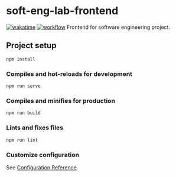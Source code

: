 # soft-eng-lab-frontend

[![wakatime](https://wakatime.com/badge/user/1d6b9c98-a13f-45c9-9f9f-583ad1ceb648/project/1b74f0f8-ab17-436a-bd51-e5c1b959bd6e.svg)](https://wakatime.com/badge/user/1d6b9c98-a13f-45c9-9f9f-583ad1ceb648/project/1b74f0f8-ab17-436a-bd51-e5c1b959bd6e)
[![workflow](https://github.com/ch1y0q/soft-eng-lab-frontend/actions/workflows/node.js.yml/badge.svg)](https://github.com/ch1y0q/soft-eng-lab-frontend/actions/workflows/node.js.yml/badge.svg)
Frontend for software engineering project.

## Project setup
```
npm install
```

### Compiles and hot-reloads for development
```
npm run serve
```

### Compiles and minifies for production
```
npm run build
```

### Lints and fixes files
```
npm run lint
```

### Customize configuration
See [Configuration Reference](https://cli.vuejs.org/config/).
